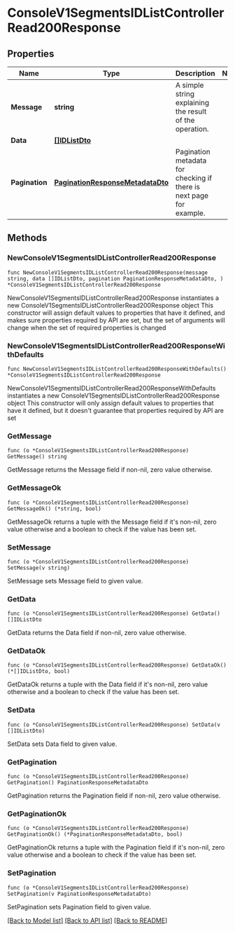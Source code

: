 # ConsoleV1SegmentsIDListControllerRead200Response

## Properties

Name | Type | Description | Notes
------------ | ------------- | ------------- | -------------
**Message** | **string** | A simple string explaining the result of the operation. | 
**Data** | [**[]IDListDto**](IDListDto.md) |  | 
**Pagination** | [**PaginationResponseMetadataDto**](PaginationResponseMetadataDto.md) | Pagination metadata for checking if there is next page for example. | 

## Methods

### NewConsoleV1SegmentsIDListControllerRead200Response

`func NewConsoleV1SegmentsIDListControllerRead200Response(message string, data []IDListDto, pagination PaginationResponseMetadataDto, ) *ConsoleV1SegmentsIDListControllerRead200Response`

NewConsoleV1SegmentsIDListControllerRead200Response instantiates a new ConsoleV1SegmentsIDListControllerRead200Response object
This constructor will assign default values to properties that have it defined,
and makes sure properties required by API are set, but the set of arguments
will change when the set of required properties is changed

### NewConsoleV1SegmentsIDListControllerRead200ResponseWithDefaults

`func NewConsoleV1SegmentsIDListControllerRead200ResponseWithDefaults() *ConsoleV1SegmentsIDListControllerRead200Response`

NewConsoleV1SegmentsIDListControllerRead200ResponseWithDefaults instantiates a new ConsoleV1SegmentsIDListControllerRead200Response object
This constructor will only assign default values to properties that have it defined,
but it doesn't guarantee that properties required by API are set

### GetMessage

`func (o *ConsoleV1SegmentsIDListControllerRead200Response) GetMessage() string`

GetMessage returns the Message field if non-nil, zero value otherwise.

### GetMessageOk

`func (o *ConsoleV1SegmentsIDListControllerRead200Response) GetMessageOk() (*string, bool)`

GetMessageOk returns a tuple with the Message field if it's non-nil, zero value otherwise
and a boolean to check if the value has been set.

### SetMessage

`func (o *ConsoleV1SegmentsIDListControllerRead200Response) SetMessage(v string)`

SetMessage sets Message field to given value.


### GetData

`func (o *ConsoleV1SegmentsIDListControllerRead200Response) GetData() []IDListDto`

GetData returns the Data field if non-nil, zero value otherwise.

### GetDataOk

`func (o *ConsoleV1SegmentsIDListControllerRead200Response) GetDataOk() (*[]IDListDto, bool)`

GetDataOk returns a tuple with the Data field if it's non-nil, zero value otherwise
and a boolean to check if the value has been set.

### SetData

`func (o *ConsoleV1SegmentsIDListControllerRead200Response) SetData(v []IDListDto)`

SetData sets Data field to given value.


### GetPagination

`func (o *ConsoleV1SegmentsIDListControllerRead200Response) GetPagination() PaginationResponseMetadataDto`

GetPagination returns the Pagination field if non-nil, zero value otherwise.

### GetPaginationOk

`func (o *ConsoleV1SegmentsIDListControllerRead200Response) GetPaginationOk() (*PaginationResponseMetadataDto, bool)`

GetPaginationOk returns a tuple with the Pagination field if it's non-nil, zero value otherwise
and a boolean to check if the value has been set.

### SetPagination

`func (o *ConsoleV1SegmentsIDListControllerRead200Response) SetPagination(v PaginationResponseMetadataDto)`

SetPagination sets Pagination field to given value.



[[Back to Model list]](../README.md#documentation-for-models) [[Back to API list]](../README.md#documentation-for-api-endpoints) [[Back to README]](../README.md)


